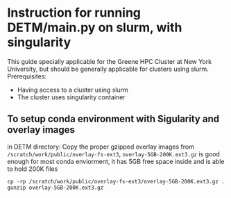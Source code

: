 # Instruction for running DETM/main.py on slurm, with singularity
This guide specially applicable for the Greene HPC Cluster at New York University, but should be generally applicable for clusters using slurm.
Prerequisites:
- Having access to a cluster using slurm 
- The cluster uses singularity container

## To setup conda environment with Sigularity and overlay images

in DETM directory:
Copy the proper gzipped overlay images from `/scratch/work/public/overlay-fs-ext3`, `overlay-5GB-200K.ext3.gz` is good enough for most conda enviorment, it has 5GB free space inside and is able to hold 200K files
```
cp -rp /scratch/work/public/overlay-fs-ext3/overlay-5GB-200K.ext3.gz .
gunzip overlay-5GB-200K.ext3.gz
```
